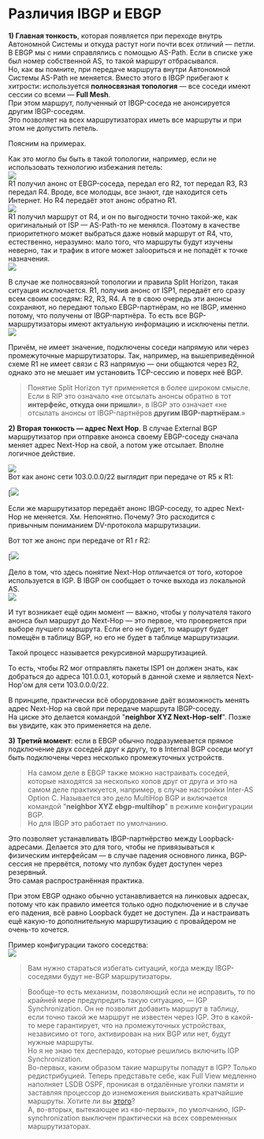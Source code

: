 # Различия IBGP и EBGP

**1) Главная тонкость**, которая появляется при переходе внутрь Автономной Системы и откуда растут ноги почти всех отличий — петли. В EBGP мы с ними справлялись с помощью AS-Path. Если в списке уже был номер собственной AS, то такой маршрут отбрасывался.  
Но, как вы помните, при передаче маршрута внутри Автономной Системы AS-Path не меняется. Вместо этого в IBGP прибегают к хитрости: используется **полносвязная топология** — все соседи имеют сессии со всеми — **Full Mesh**.  
При этом маршрут, полученный от IBGP-соседа не анонсируется другим IBGP-соседям.  
Это позволяет на всех маршрутизаторах иметь все маршруты и при этом не допустить петель.  

Поясним на примерах.  

Как это могло бы быть в такой топологии, например, если не использовать технологию избежания петель:  
![](https://dan4i4ek.info/src/0_c6fa1_304bf7f3_L.png)  
R1 получил анонс от EBGP-соседа, передал его R2, тот передал R3, R3 передал R4\. Вроде, все молодцы, все знают, где находится сеть Интернет. Но R4 передаёт этот анонс обратно R1.  
![](https://dan4i4ek.info/src/0_c6fa2_964c340_XL.gif)  
R1 получил маршрут от R4, и он по выгодности точно такой-же, как оригинальный от ISP — AS-Path-то не менялся. Поэтому в качестве приоритетного может выбраться даже новый маршрут от R4, что, естественно, неразумно: мало того, что маршруты будут изучены неверно, так и трафик в итоге может заloopиться и не попадёт к точке назначения.  
![](http://habrastorage.org/storage3/6ee/165/7ab/6ee1657ab11a2781691ca76315d559c6.gif)  

В случае же полносвязной топологии и правила Split Horizon, такая ситуация исключается. R1, получив анонс от ISP1, передаёт его сразу всем своим соседям: R2, R3, R4\. А те в свою очередь эти анонсы сохраняют, но передают только EBGP-партнёрам, но не IBGP, именно потому, что получены от IBGP-партнёра. То есть все BGP-маршрутизаторы имеют актуальную информацию и исключены петли.  
![](https://dan4i4ek.info/src/0_c6fa4_6481c606_XL.png)  

Причём, не имеет значение, подключены соседи напрямую или через промежуточные маршрутизаторы. Так, например, на вышеприведённой схеме R1 не имеет связи с R3 напрямую — они общаются через R2, однако это не мешает им установить TCP-сессию и поверх неё BGP.  

> Понятие Split Horizon тут применяется в более широком смысле. Если в RIP это означало «не отсылать анонсы обратно в тот **интерфейс, откуда они пришли**», в IBGP это означает «не отсылать анонсы от IBGP-партнёров **другим IBGP-партнёрам**.»

**2) Вторая тонкость — адрес Next Hop**. В случае External BGP маршрутизатор при отправке анонса своему EBGP-соседу сначала меняет адрес Next-Hop на свой, а потом уже отсылает. Вполне логичное действие.  

![](https://dan4i4ek.info/src/0_cbff8_dba47434_XL.png)  
Вот как анонс сети 103.0.0.0/22 выглядит при передаче от R5 к R1:  

[![](https://dan4i4ek.info/src/)  

Если же маршрутизатор передаёт анонс IBGP-соседу, то адрес Next-Hop не меняется. Хм. Непонятно. Почему? Это расходится с привычным пониманием DV-протокола маршрутизации.  

Вот тот же анонс при передаче от R1 r R2:  

[![](https://dan4i4ek.info/src/)  

Дело в том, что здесь понятие Next-Hop отличается от того, которое используется в IGP. В IBGP он сообщает о точке выхода из локальной AS.  
![](https://dan4i4ek.info/src/0_c7555_cd1baa45_XL.png)  

И тут возникает ещё один момент — важно, чтобы у получателя такого анонса был маршрут до Next-Hop — это первое, что проверяется при выборе лучшего маршрута. Если его не будет, то маршрут будет помещён в таблицу BGP, но его не будет в таблице маршрутизации.  

Такой процесс называется рекурсивной маршрутизацией.  

То есть, чтобы R2 мог отправлять пакеты ISP1 он должен знать, как добраться до адреса 101.0.0.1, который в данной схеме и является Next-Hop'ом для сети 103.0.0.0/22.  

В принципе, практически всё оборудование даёт возможность менять адрес Next-Hop на свой при передаче маршрута IBGP-соседу.  
На циске это делается командой "**neighbor XYZ Next-Hop-self**". Позже вы увидите, как это применяется на деле.  

**3) Третий момент**: если в EBGP обычно подразумевается прямое подключение двух соседей друг к другу, то в Internal BGP соседи могут быть подключены через несколько промежуточных устройств.  

> На самом деле в EBGP также можно настраивать соседей, которые находятся за несколько хопов друг от друга и это на самом деле практикуется, например, в случае настройки Inter-AS Option C. Называется это дело MultiHop BGP и включается командой "**neighbor XYZ ebgp-multihop**" в режиме конфигурации BGP.  
> Но для IBGP это работает по умолчанию.

Это позволяет устанавливать IBGP-партнёрство между Loopback-адресами. Делается это для того, чтобы не привязываться к физическим интерфейсам — в случае падения основного линка, BGP-сессия не прервётся, потому что лупбэк будет доступен через резервный.  
Это самая распространённая практика.  

При этом EBGP однако обычно устанавливается на линковых адресах, потому что как правило имеется только одно подключение и в случае его падения, всё равно Loopback будет не доступен. Да и настраивать ещё какую-то дополнительную маршрутизацию с провайдером не очень-то хочется.  

Пример конфигурации такого соседства:  
![](https://dan4i4ek.info/src/0_ca70c_1fcec05f_XL.png)  



>Вам нужно стараться избегать ситуаций, когда между IBGP-соседями будут не-BGP маршрутизаторы.  

> Вообще-то есть механизм, позволяющий если не исправить, то по крайней мере предупредить такую ситуацию, — IGP Synchronization. Он не позволит добавить маршрут в таблицу, если точно такой же маршрут не известен через IGP. Это в какой-то мере гарантирует, что на промежуточных устройствах, независимо от того, активирован на них BGP или нет, будут нужные маршруты.  
> Но я не знаю тех десперадо, которые решились включить IGP Synchronization.  
> Во-первых, каким образом такие маршруты попадут в IGP? Только редистрибуцией. Теперь представьте себе, как Full View медленно наполняет LSDB OSPF, проникая в отдалённые уголки памяти и заставляя процессор до изнеможения выискивать кратчайшие маршруты. Хотите ли вы [этого](http://habrahabr.ru/company/yandex/blog/126709/)?  
> А, во-вторых, вытекающее из «во-первых», по умолчанию, IGP-synchronization выключен практически на всех современных маршрутизаторах.
